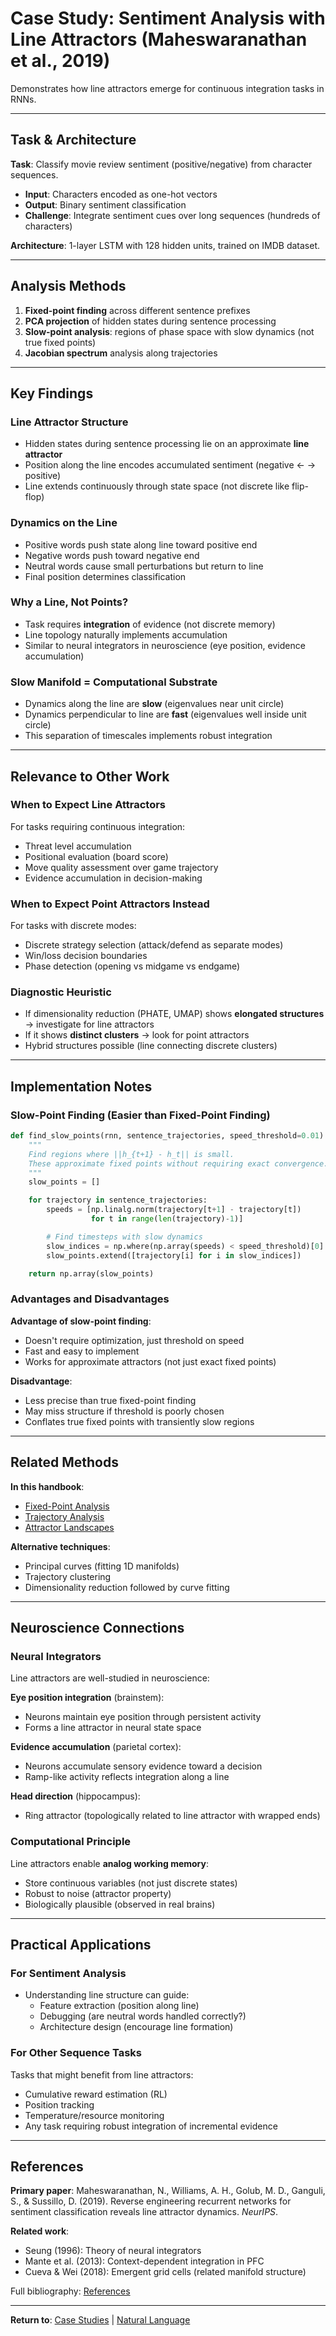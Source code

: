# Case Study: Sentiment Analysis with Line Attractors (Maheswaranathan et al., 2019)

Demonstrates how line attractors emerge for continuous integration tasks in RNNs.

---

## Task & Architecture

**Task**: Classify movie review sentiment (positive/negative) from character sequences.
- **Input**: Characters encoded as one-hot vectors
- **Output**: Binary sentiment classification
- **Challenge**: Integrate sentiment cues over long sequences (hundreds of characters)

**Architecture**: 1-layer LSTM with 128 hidden units, trained on IMDB dataset.

---

## Analysis Methods

1. **Fixed-point finding** across different sentence prefixes
2. **PCA projection** of hidden states during sentence processing
3. **Slow-point analysis**: regions of phase space with slow dynamics (not true fixed points)
4. **Jacobian spectrum** analysis along trajectories

---

## Key Findings

### Line Attractor Structure
- Hidden states during sentence processing lie on an approximate **line attractor**
- Position along the line encodes accumulated sentiment (negative ← → positive)
- Line extends continuously through state space (not discrete like flip-flop)

### Dynamics on the Line
- Positive words push state along line toward positive end
- Negative words push toward negative end
- Neutral words cause small perturbations but return to line
- Final position determines classification

### Why a Line, Not Points?
- Task requires **integration** of evidence (not discrete memory)
- Line topology naturally implements accumulation
- Similar to neural integrators in neuroscience (eye position, evidence accumulation)

### Slow Manifold = Computational Substrate
- Dynamics along the line are **slow** (eigenvalues near unit circle)
- Dynamics perpendicular to line are **fast** (eigenvalues well inside unit circle)
- This separation of timescales implements robust integration

---

## Relevance to Other Work

### When to Expect Line Attractors
For tasks requiring continuous integration:
- Threat level accumulation
- Positional evaluation (board score)
- Move quality assessment over game trajectory
- Evidence accumulation in decision-making

### When to Expect Point Attractors Instead
For tasks with discrete modes:
- Discrete strategy selection (attack/defend as separate modes)
- Win/loss decision boundaries
- Phase detection (opening vs midgame vs endgame)

### Diagnostic Heuristic
- If dimensionality reduction (PHATE, UMAP) shows **elongated structures** → investigate for line attractors
- If it shows **distinct clusters** → look for point attractors
- Hybrid structures possible (line connecting discrete clusters)

---

## Implementation Notes

### Slow-Point Finding (Easier than Fixed-Point Finding)

```python
def find_slow_points(rnn, sentence_trajectories, speed_threshold=0.01):
    """
    Find regions where ||h_{t+1} - h_t|| is small.
    These approximate fixed points without requiring exact convergence.
    """
    slow_points = []

    for trajectory in sentence_trajectories:
        speeds = [np.linalg.norm(trajectory[t+1] - trajectory[t])
                  for t in range(len(trajectory)-1)]

        # Find timesteps with slow dynamics
        slow_indices = np.where(np.array(speeds) < speed_threshold)[0]
        slow_points.extend([trajectory[i] for i in slow_indices])

    return np.array(slow_points)
```

### Advantages and Disadvantages

**Advantage of slow-point finding**:
- Doesn't require optimization, just threshold on speed
- Fast and easy to implement
- Works for approximate attractors (not just exact fixed points)

**Disadvantage**:
- Less precise than true fixed-point finding
- May miss structure if threshold is poorly chosen
- Conflates true fixed points with transiently slow regions

---

## Related Methods

**In this handbook**:
- [Fixed-Point Analysis](../../2_methods/dynamical_analysis/fixed_points.md)
- [Trajectory Analysis](../../2_methods/dynamical_analysis/trajectory_analysis.md)
- [Attractor Landscapes](../../2_methods/dynamical_analysis/attractor_landscapes.md)

**Alternative techniques**:
- Principal curves (fitting 1D manifolds)
- Trajectory clustering
- Dimensionality reduction followed by curve fitting

---

## Neuroscience Connections

### Neural Integrators
Line attractors are well-studied in neuroscience:

**Eye position integration** (brainstem):
- Neurons maintain eye position through persistent activity
- Forms a line attractor in neural state space

**Evidence accumulation** (parietal cortex):
- Neurons accumulate sensory evidence toward a decision
- Ramp-like activity reflects integration along a line

**Head direction** (hippocampus):
- Ring attractor (topologically related to line attractor with wrapped ends)

### Computational Principle
Line attractors enable **analog working memory**:
- Store continuous variables (not just discrete states)
- Robust to noise (attractor property)
- Biologically plausible (observed in real brains)

---

## Practical Applications

### For Sentiment Analysis
- Understanding line structure can guide:
  - Feature extraction (position along line)
  - Debugging (are neutral words handled correctly?)
  - Architecture design (encourage line formation)

### For Other Sequence Tasks
Tasks that might benefit from line attractors:
- Cumulative reward estimation (RL)
- Position tracking
- Temperature/resource monitoring
- Any task requiring robust integration of incremental evidence

---

## References

**Primary paper**:
Maheswaranathan, N., Williams, A. H., Golub, M. D., Ganguli, S., & Sussillo, D. (2019). Reverse engineering recurrent networks for sentiment classification reveals line attractor dynamics. *NeurIPS*.

**Related work**:
- Seung (1996): Theory of neural integrators
- Mante et al. (2013): Context-dependent integration in PFC
- Cueva & Wei (2018): Emergent grid cells (related manifold structure)

Full bibliography: [References](../../references/bibliography.md)

---

**Return to**: [Case Studies](../README.md) | [Natural Language](README.md)
